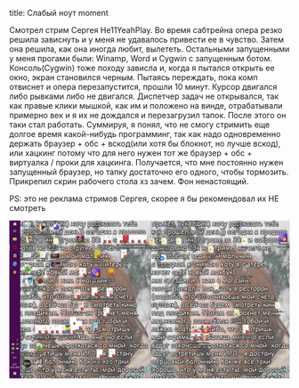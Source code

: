 title: Слабый ноут moment

Смотрел стрим Сергея He11YeahPlay. Во время сабтрейна опера резко решила зависнуть и у меня не удавалось привести ее в чувство. Затем она решила, как она иногда любит, вылететь. Остальными запущенными у меня прогами были: Winamp, Word и Cygwin с запущенным ботом. Консоль(Cygwin) тоже походу зависла и, когда я пытался открыть ее окно, экран становился черным. Пытаясь переждать, пока комп отвиснет и опера перезапустится, прошли 10 минут. Курсор двигался либо рывками либо не двигался. Диспетчер задач не открывался, так как правые клики мышкой, как им и положено на винде, отрабатывали примерно век и я их не дождался и перезагрузил тапок. После этого он таки стал работать.
Суммируя, я понял, что не смогу стримить еще долгое время какой-нибудь программинг, так как надо одновременно держать браузер + обс + вскод(или хотя бы блокнот, но лучше вскод), или хацкинг потому что для него нужен тот же браузер + обс + виртуалка / проки для хацкинга. Получается, что мне постоянно нужен запущенный браузер, но тапку достаточно его одного, чтобы тормозить.
Прикрепил скрин рабочего стола хз зачем. Фон ненастоящий.

PS: это не реклама стримов Сергея, скорее я бы рекомендовал их НЕ смотреть

![](/blog/static/img/wye1DcgNyNc.jpg)
